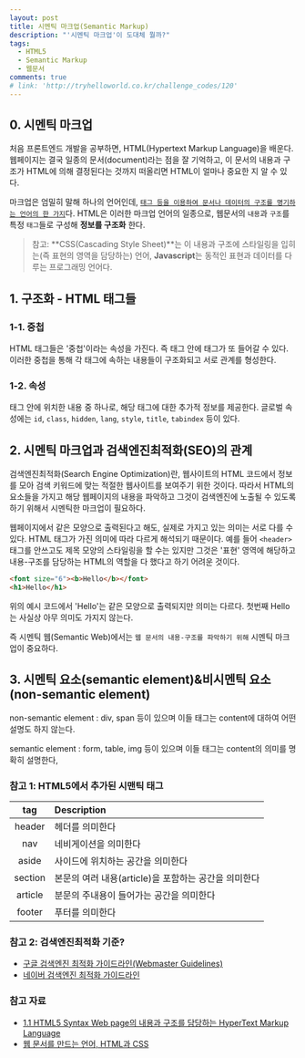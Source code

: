 ```yaml
---
layout: post
title: 시멘틱 마크업(Semantic Markup)
description: "'시멘틱 마크업'이 도대체 뭘까?"
tags:
  - HTML5
  - Semantic Markup
  - 웹문서
comments: true
# link: 'http://tryhelloworld.co.kr/challenge_codes/120'
---
```


## 0. 시멘틱 마크업

처음 프론트엔드 개발을 공부하면, HTML(Hypertext Markup Language)을 배운다. 웹페이지는 결국 일종의 문서(document)라는 점을 잘 기억하고, 이 문서의 내용과 구조가 HTML에 의해 결정된다는 것까지 떠올리면 HTML이 얼마나 중요한 지 알 수 있다.

마크업은 엄밀히 말해 하나의 언어인데, [`태그 등을 이용하여 문서나 데이터의 구조를 명기하는 언어의 한 가지`](https://ko.wikipedia.org/wiki/%EB%A7%88%ED%81%AC%EC%97%85_%EC%96%B8%EC%96%B4)다. HTML은 이러한 마크업 언어의 일종으로, 웹문서의 `내용`과 `구조`를 특정 
`태그`들로 구성해 **정보를 구조화** 한다.

> 참고: **CSS(Cascading Style Sheet)**는 이 내용과 구조에 스타일링을 입히는(즉 표현의 영역을 담당하는) 언어, **Javascript**는 동적인 표현과 데이터를 다루는 프로그래밍 언어다.

## 1. 구조화 - HTML 태그들

### 1-1. 중첩

HTML 태그들은 '중첩'이라는 속성을 가진다. 즉 태그 안에 태그가 또 들어갈 수 있다. 이러한 중첩을 통해 각 태그에 속하는 내용들이 구조화되고 서로 관계를 형성한다.

### 1-2. 속성

태그 안에 위치한 내용 중 하나로, 해당 태그에 대한 추가적 정보를 제공한다.
글로벌 속성에는 `id`, `class`, `hidden`, `lang`, `style`, `title`, `tabindex` 등이 있다.

## 2. 시멘틱 마크업과 검색엔진최적화(SEO)의 관계

검색엔진최적화(Search Engine Optimization)란, 웹사이트의 HTML 코드에서 정보를 모아 검색 키워드에 맞는 적절한 웹사이트를 보여주기 위한 것이다. 따라서 HTML의 요소들을 가지고 해당 웹페이지의 내용을 파악하고 그것이 검색엔진에 노출될 수 있도록 하기 위해서 시멘틱한 마크업이 필요하다. 

웹페이지에서 같은 모양으로 출력된다고 해도, 실제로 가지고 있는 의미는 서로 다를 수 있다. HTML 태그가 가진 의미에 따라 다르게 해석되기 때문이다. 예를 들어 `<header>`태그를 안쓰고도 제목 모양의 스타일링을 할 수는 있지만 그것은 '표현' 영역에 해당하고 내용-구조를 담당하는 HTML의 역할을 다 했다고 하기 어려운 것이다.

```html
<font size="6"><b>Hello</b></font>
<h1>Hello</h1>
```

위의 예시 코드에서 'Hello'는 같은 모양으로 출력되지만 의미는 다르다. 첫번째 Hello는 사실상 아무 의미도 가지지 않는다. 

즉 시멘틱 웹(Semantic Web)에서는 `웹 문서의 내용-구조를 파악하기 위해` 시멘틱 마크업이 중요하다.

## 3. 시멘틱 요소(semantic element)&비시멘틱 요소(non-semantic element)

non-semantic 
element
: div, span 등이 있으며 이들 태그는 content에 대하여 어떤 설명도 하지 않는다.

semantic element
: form, table, img 등이 있으며 이들 태그는 content의 의미를 명확히 설명한다,


### 참고 1: HTML5에서 추가된 시맨틱 태그

| tag	| Description |
|:-----:|:-----|
|header	|헤더를 의미한다|
|nav	|네비게이션을 의미한다|
|aside	|사이드에 위치하는 공간을 의미한다|
|section	|본문의 여러 내용(article)을 포함하는 공간을 의미한다|
|article	|분문의 주내용이 들어가는 공간을 의미한다|
|footer	|푸터를 의미한다|

### 참고 2: 검색엔진최적화 기준?

* [구글 검색엔진 최적화 가이드라인(Webmaster Guidelines)](https://support.google.com/webmasters/answer/35769?hl=en)
* [네이버 검색엔진 최적화 가이드라인](http://webmastertool.naver.com/guide/basic_optimize.naver)

### 참고 자료

* [1.1 HTML5 Syntax Web page의 내용과 구조를 담당하는 HyperText Markup Language](http://poiemaweb.com/html5-syntax)
* [웹 문서를 만드는 언어, HTML과 CSS](http://www.beautifulcss.com/archives/791)

